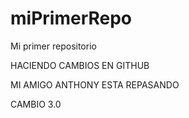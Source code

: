 # miPrimerRepo
Mi primer repositorio

HACIENDO CAMBIOS EN GITHUB 

MI AMIGO ANTHONY ESTA REPASANDO 

CAMBIO 3.0